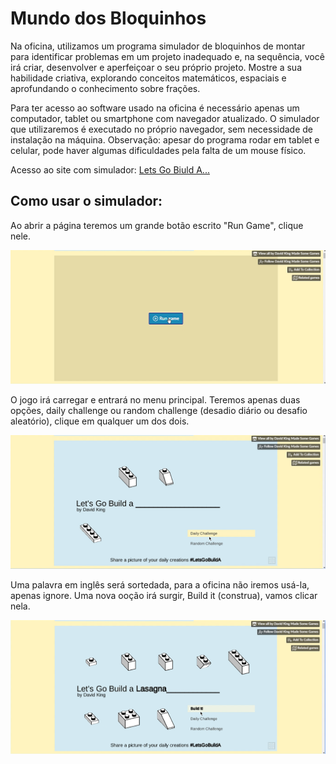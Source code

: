 # Mundo dos Bloquinhos

Na oficina, utilizamos um programa simulador de bloquinhos de montar para identificar problemas em um projeto inadequado e, na sequência, você irá criar, desenvolver e aperfeiçoar o seu próprio projeto.
Mostre a sua habilidade criativa, explorando conceitos matemáticos, espaciais e aprofundando o conhecimento sobre frações.

Para ter acesso ao software usado na oficina é necessário apenas um computador, tablet ou smartphone com navegador atualizado. 
O simulador que utilizaremos é executado no próprio navegador, sem necessidade de instalação na máquina.
Observação: apesar do programa rodar em tablet e celular, pode haver algumas dificuldades pela falta de um mouse físico.

Acesso ao site com simulador: [Lets Go Biuld A...](https://dr-d-king.itch.io/lets-go-build-a)


## Como usar o simulador:


Ao abrir a página teremos um grande botão escrito "Run Game", clique nele.

![RunGame](RunGame.png)


O jogo irá carregar e entrará no menu principal. Teremos apenas duas opções, daily challenge ou random challenge (desadio diário ou desafio aleatório), clique em qualquer um dos dois.

![Challenges](Challenges.png)

Uma palavra em inglês será sortedada, para a oficina não iremos usá-la, apenas ignore. Uma nova ooção irá surgir, Build it (construa), vamos clicar nela.

![BuildIt](Buildit.png)

